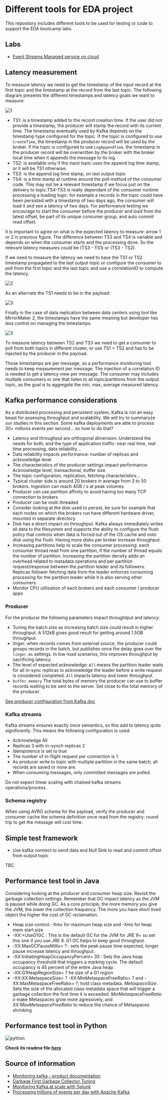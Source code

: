 # Different tools for EDA project

This repository includes different tools to be used for testing or code to support the EDA bootcamp labs.

## Labs

* [Event Streams Managed service on cloud]()

## Latency measurement

To measure latency we need to get the timestamp of the input record at the first topic and the timestamp at the record from the last topic. The following diagram presents the different timestamps and latency goals we want to measure:

![1](docs/images/streams-ts.png)

* TS1: is a timestamp added to the record creation time. If the user did not provide a timestamp, the producer will stamp the record with its current time. The timestamp eventually used by Kafka depends on the timestamp type configured for the topic. If the topic is configured to use `CreateTime`, the timestamp in the producer record will be used by the broker. If the topic is configured to use `LogAppendTime`, the timestamp in the producer record will be overwritten by the broker with the broker local time when it appends the message to its log.
* TS2: is available only if the input topic uses the append log time stamp, or it will be TS1 otherwise.
* TS3: is the append log time stamp, on last output topic
* TS4: is a time stamp at runtime around the poll method of the consumer code. This may not be a relevant timestamp if we focus just on the delivery to topic.TS4-TS3 is really dependant of the consumer runtime processing a loading logic: for example a records in the topic could have been persisted with a timestamp of two days ago, the consumer will load it and see a latency of two days. For performance testing we encourage to start the consumer before the producer and load from the latest offset, be part of its unique consumer group, and auto commit read offset.

It is important to agree on what is the expected latency to measure: arrow 1 or 2 in previous figure. The difference between TS3 and TS4 is variable and depends on when the consumer starts and the processing done. So the relevant latency measures could be (TS3 - TS1) or (TS3 - TS2).

If we need to measure the latency we need to have the TS1 or TS2 timestamp propagated to the last output topic or configure the consumer to poll from the first topic and the last topic and use a correlationID to compute the latency.

![2](docs/images/perf-ts-consumer.png)

As an alternate the TS1 needs to be in the payload:

![3](docs/images/perf-ts-consumer2.png)

Finally in the case of data replication between data centers using tool like MirrorMaker 2, the timestamps have the same meaning but developer has less control on managing the timestamps. 

![3](docs/images/mm2-ts-test.png)

To measure latency between TS2 and TS3 we need to get a consumer to poll from both topics in different cluster, or use TS1 = TS2 and has to be injected by the producer in the payload.

Those timestamps are per message, so a performance monitoring tool needs to keep measurement per message. The injection of a correlation ID is needed to get a latency view per message. The consumer may includes multiple consumers or one that listen to all topic/partitions from the output topic, as the goal is to aggregate the min, max, average measured latency.


## Kafka performance considerations

As a distributed processing and persistent system, Kafka is not an easy beast for assessing throughput and scalability. We will try to summaryze our studies in this section. Some kafka deployments are able to process 30+ millions events per second... so how to do that?

* Latency and throughput are orthogonal dimension: Understand the needs for both, and the type of application traffic: near real time, real time processing, data reliability...
* Data reliability impacts performance: number of replicas and acknowledge level
* The characteristics of the producer settings impact performance: Acknowledge level, transactional, buffer size
* The topic configuration, replication, fetching characteristics...
* Typical cluster side is around 20 brokers in average from 3 to 50 brokers. Ingestion can reach 4GB / s at peak volumes.
* Producer can use partition affinity to avoid having too many TCP connection to brokers
* Producer can be multi threaded
* Consider looking at the disk used to persist, be sure for example that each nodes on which the brokers run have different hardware driver, mounted in separate directory.
* Disk has a direct impact on throughput. Kafka always immediately writes all data to the filesystem and supports the ability to configure the flush policy that controls when data is forced out of the OS cache and onto disk using the flush. Having more disks per broker increase throughput.
* Increasing partitions help to scale the consumer processing: each consumer thread read from one partition, if the number of thread equals the number of partition. Increasing the partition density adds an overhead related to metadata operations and per partition request/response between the partition leader and its followers. Replicas follower fetching data from the leader enforces consuming processing for the partition leader while it is also serving other consumers.  
* Monitor CPU utilization of each brokers and each consumer / producer apps

### Producer

For the producer the following parameters impact throughtput and latency:

* Tuning the batch.size as increasing batch size could result in higher throughput. A 512kB gives good result for getting around 1.5GB throughput.
* linger: when records comes from external source, the producer could groups records in the batch, but publishes once the delay goes over the `linger.ms` settings. In low-load scenarios, this improves throughput by sacrificing latency.
* The level of expected acknowledge: `All` means the partition leader waits for all in-sync replicas to acknowledge the leader before a write request is considered completed. `All` impacts latency and lower throughput.
* `buffer.memory` The total bytes of memory the producer can use to buffer records waiting to be sent to the server. Set close to the total memory of the producer.

[See producer configuration from Kafka doc](https://kafka.apache.org/documentation/#producerconfigs)

### Kafka streams

Kafka streams ensures exactly once semantics, so this add to latency quite significently. This means the following configuration is used:

* Acknowledge All
* Replicas 3 with in-synch replicas 2
* Idempotence is set to true
* The number of in-flight request per connection is 1
* As producer write to topic with multiple partition in the same batch, all records are saved or none are.
* When consuming messages, only committed messages are polled.

Do not expect linear scaling with chained kafka streams operations/process.

### Schema registry

When using AVRO schema for the payload, verify the producer and consumer cache the schema definition once read from the registry: round trip to get the message will cost time.

## Simple test framework

* Use kafka connect to send data and Null Sink to read and commit offset from output topic

TBC

## Performance test tool in Java

Considering looking at the producer and consumer heap size. 
Revisit the garbage collection settings. Remember that GC impact latency as the JVM is paused while doing GC. As a core principle, the more memory you give the JVM, the lower the collection frequency. The more you have short lived object the higher the cost of GC reclamation.

* Heap size control: -Xmx for maximum heap size and -Xms for heap mem start size
* -XX:+UseG1GC   : This is the default GC for the JVM for JRE 9+ so set this one if you use JRE 8. G1 GC helps to keep good throughput.
* -XX:MaxGCPauseMillis= ? :  sets the peak pause time expected, longer pause increase latency and throughput.
* -XX:InitiatingHeapOccupancyPercent= 35 : Sets the Java heap occupancy threshold that triggers a marking cycle. The default occupancy is 45 percent of the entire Java heap.
* -XX:G1HeapRegionSize= ?  he size of a G1 region
* -XX:XX:MetaspaceSize= ? -XX:MinMetaspaceFreeRatio= ? and -XX:MaxMetaspaceFreeRatio= ?: hold class metadata. *MetaspaceSize*: Sets the size of the allocated class metadata space that will trigger a garbage collection the first time it is exceeded. *MinMetaspaceFreeRatio* o make Metaspaces grow more agressively, and *XX:MaxMetaspaceFreeRatio* to reduce the chance of Metaspaces shrinking

## Performance test tool in Python

![python](test-tools/python/implementation.png)

**Check its readme file [here](test-tools/python/README.md)**

## Source of information

* [Monitoring kafka - product documentation](https://kafka.apache.org/documentation/#monitoring)
* [Garbage First Garbage Collector Tuning](https://www.oracle.com/technical-resources/articles/java/g1gc.html)
* [Monitoring Kafka at scale with Splunk](https://www.splunk.com/en_us/blog/it/how-we-monitor-and-run-kafka-at-scale.html)
* [Processing trillions of events per day with Apache Kafka](https://azure.microsoft.com/en-us/blog/processing-trillions-of-events-per-day-with-apache-kafka-on-azure/)
